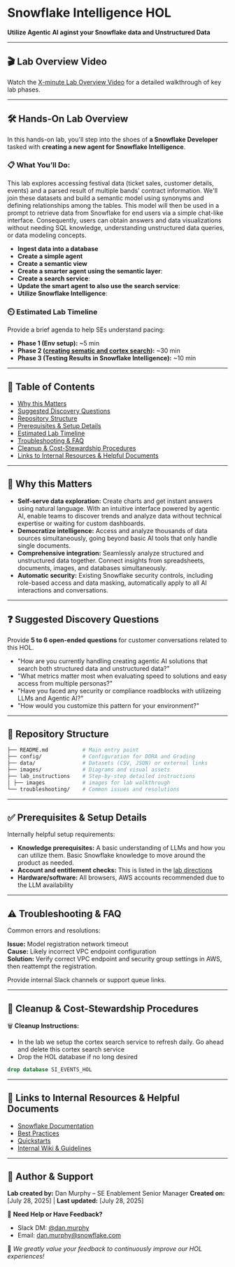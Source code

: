 # Snowflake Intelligence HOL
**Utilize Agentic AI aginst your Snowflake data and Unstructured Data**

---

## 🎬 Lab Overview Video
Watch the [X-minute Lab Overview Video](overview.mp4) for a detailed walkthrough of key lab phases.

---

## 🛠️ Hands-On Lab Overview

In this hands-on lab, you'll step into the shoes of **a Snowflake Developer** tasked with **creating a new agent for Snowflake Intelligence**.

### 📋 What You’ll Do:
This lab explores accessing festival data (ticket sales, customer details, events) and a parsed result of multiple bands' contract information. We'll join these datasets and build a semantic model using synonyms and defining relationships among the tables. This model will then be used in a prompt to retrieve data from Snowflake for end users via a simple chat-like interface. Consequently, users can obtain answers and data visualizations without needing SQL knowledge, understanding unstructured data queries, or data modeling concepts.

- **Ingest data into a database** 
- **Create a simple agent** 
- **Create a semantic view** 
- **Create a smarter agent using the semantic layer**: 
- **Create a search service**: 
- **Update the smart agent to also use the search service**: 
- **Utilize Snowflake Intelligence**: 



### ⏲️ Estimated Lab Timeline

Provide a brief agenda to help SEs understand pacing:

- **Phase 1 (Env setup):** ~5 min
- **Phase 2 ([creating sematic and cortex search](/lab_instructions/readme.md)):** ~30 min
- **Phase 3 (Testing Results in Snowflake Intelligence):** ~10 min
  
---

## 📖 Table of Contents

- [Why this Matters](#-why-this-matters)
- [Suggested Discovery Questions](#-suggested-discovery-questions)
- [Repository Structure](#-repository-structure)
- [Prerequisites & Setup Details](#-prerequisites--setup-details)
- [Estimated Lab Timeline](#-estimated-lab-timeline)
- [Troubleshooting & FAQ](#-troubleshooting--faq)
- [Cleanup & Cost-Stewardship Procedures](#-cleanup--cost-stewardship-procedures)
- [Links to Internal Resources & Helpful Documents](#-links-to-internal-resources--helpful-documents)

---

## 📌 Why this Matters

  * **Self-serve data exploration:** Create charts and get instant answers using natural language. With an intuitive interface powered by agentic AI, enable teams to discover trends and analyze data without technical expertise or waiting for custom dashboards.
  * **Democratize intelligence:** Access and analyze thousands of data sources simultaneously, going beyond basic AI tools that only handle single documents.
  * **Comprehensive integration:** Seamlessly analyze structured and unstructured data together. Connect insights from spreadsheets, documents, images, and databases simultaneously.
  * **Automatic security:** Existing Snowflake security controls, including role-based access and data masking, automatically apply to all AI interactions and conversations.

---

## ❓ Suggested Discovery Questions

Provide **5 to 6 open-ended questions** for customer conversations related to this HOL.

- "How are you currently handling creating agentic AI solutions that search both structured data and unstructured data?"
- "What metrics matter most when evaluating speed to solutions and easy access from multiple personas?"
- "Have you faced any security or compliance roadblocks with utilizeing LLMs and Agentic AI?"
- "How would you customize this pattern for your environment?"

---

## 📂 Repository Structure

```bash
├── README.md           # Main entry point
├── config/             # Configuration for DORA and Grading
├── data/               # Datasets (CSV, JSON) or external links
├── images/             # Diagrams and visual assets
├── lab_instructions    # Step-by-step detailed instructions
│ ├── images            # images for lab walkthrough
└── troubleshooting/    # Common issues and resolutions
```
---

## ✅ Prerequisites & Setup Details

Internally helpful setup requirements:

- **Knowledge prerequisites:** A basic understanding of LLMs and how you can utilize them. Basic Snowflake knowledge to move around the product as needed.
- **Account and entitlement checks:** This is listed in the [lab directions](/lab_instructions/readme.md)
- **Hardware/software:** All browsers, AWS accounts recommended due to the LLM availability

---

## ⚠️ Troubleshooting & FAQ

Common errors and resolutions:

**Issue:** Model registration network timeout  
**Cause:** Likely incorrect VPC endpoint configuration  
**Solution:** Verify correct VPC endpoint and security group settings in AWS, then reattempt the registration.

Provide internal Slack channels or support queue links.

---

## 🧹 Cleanup & Cost-Stewardship Procedures

🗑 **Cleanup Instructions:**
- In the lab we setup the cortex search service to refresh daily. Go ahead and delete this cortex search service
- Drop the HOL database if no long desired
```sql
drop database SI_EVENTS_HOL
```


---

## 🔗 Links to Internal Resources & Helpful Documents

- [Snowflake Documentation](#)
- [Best Practices](#)
- [Quickstarts](#)
- [Internal Wiki & Guidelines](#)

---

## 👤 Author & Support

**Lab created by:** Dan Murphy – SE Enablement Senior Manager 
**Created on:** [July 28, 2025] | **Last updated:** [July 28, 2025]

💬 **Need Help or Have Feedback?**  
- Slack DM: [@dan.murphy](https://snowflake.enterprise.slack.com/team/WEJR92JS2)  
- Email: [dan.murphy@snowflake.com](mailto:dan.murphy@snowflake.com)

🌟 *We greatly value your feedback to continuously improve our HOL experiences!*
